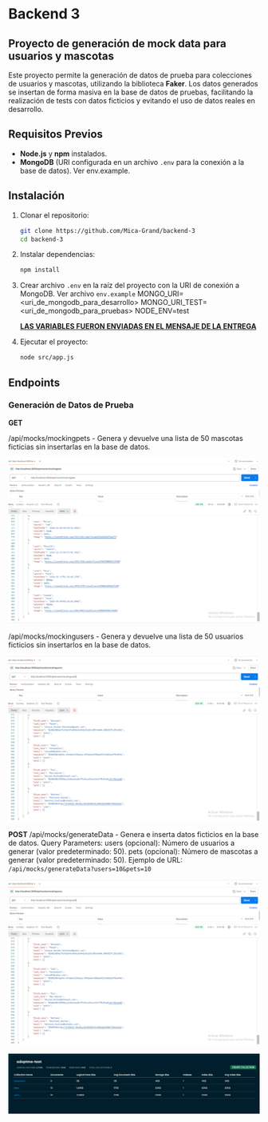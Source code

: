 # Backend 3
## Proyecto de generación de mock data para usuarios y mascotas

Este proyecto permite la generación de datos de prueba para colecciones de usuarios y mascotas, utilizando la biblioteca **Faker**. Los datos generados se insertan de forma masiva en la base de datos de pruebas, facilitando la realización de tests con datos ficticios y evitando el uso de datos reales en desarrollo.

## Requisitos Previos

- **Node.js** y **npm** instalados.
- **MongoDB** (URI configurada en un archivo `.env` para la conexión a la base de datos). Ver env.example. 

## Instalación

1. Clonar el repositorio:
   ```bash
   git clone https://github.com/Mica-Grand/backend-3
   cd backend-3
   ``` 
2. Instalar dependencias:
   ```bash
   npm install
   ```
3. Crear archivo `.env` en la raíz del proyecto con la URI de conexión a MongoDB. Ver archivo `env.example`
MONGO_URI=<uri_de_mongodb_para_desarrollo>
MONGO_URI_TEST=<uri_de_mongodb_para_pruebas>
NODE_ENV=test

   **<u>LAS VARIABLES FUERON ENVIADAS EN EL MENSAJE DE LA ENTREGA</u>** 

4. Ejecutar el proyecto:
    ```bash
    node src/app.js
    ```
## Endpoints

### Generación de Datos de Prueba

**GET**

 /api/mocks/mockingpets -
 Genera y devuelve una lista de 50 mascotas ficticias sin insertarlas en la base de datos.

 ![screenshot de Postman. GET mockingpets](src/assets/img/image.png)

/api/mocks/mockingusers  -
Genera y devuelve una lista de 50 usuarios ficticios sin insertarlos en la base de datos.

![screenshot de Postman. GET mockingusers](src/assets/img/image-1.png)

**POST**
/api/mocks/generateData  - Genera e inserta datos ficticios en la base de datos.
Query Parameters:
users (opcional): Número de usuarios a generar (valor predeterminado: 50).
pets (opcional): Número de mascotas a generar (valor predeterminado: 50).
Ejemplo de URL: `/api/mocks/generateData?users=10&pets=10`

![screenshot de Postman. generateData](src/assets/img/image-1.png)

![screenshot de Postman. Mongo Atlas](src/assets/img/image-3.png)

 

